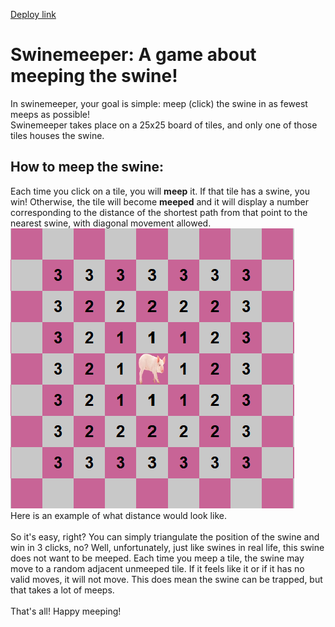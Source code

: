 [Deploy link](https://cosmic-choux-0a320a.netlify.app)
# Swinemeeper: A game about meeping the swine!
In swinemeeper, your goal is simple: meep (click) the swine in as fewest meeps as possible!\
Swinemeeper takes place on a 25x25 board of tiles, and only one of those tiles houses the swine.

## How to meep the swine:
Each time you click on a tile, you will **meep** it. If that tile has a swine, you win! Otherwise, the tile will become **meeped** and it will display a number corresponding to the distance of the shortest path from that point to the nearest swine, with diagonal movement allowed.\
![An example of distance](./public/images/examples/distance.png)\
Here is an example of what distance would look like.\
\
So it's easy, right? You can simply triangulate the position of the swine and win in 3 clicks, no? Well, unfortunately, just like swines in real life, this swine does not want to be meeped. Each time you meep a tile, the swine may move to a random adjacent unmeeped tile. If it feels like it or if it has no valid moves, it will not move. This does mean the swine can be trapped, but that takes a lot of meeps.\
\
That's all! Happy meeping!
